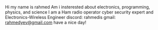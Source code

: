 Hi my name is rahmed
Am i insterested about electronics, programming, physics, and science 
I am a Ham radio operator
cyber security expert and Electronics-Wireless Engineer
discord: rahmedis
gmail: rahmedyev@gmail.com
have a nice day!
